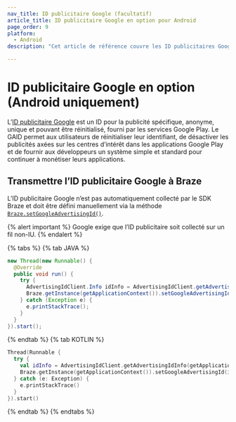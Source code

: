 ```yaml
---
nav_title: ID publicitaire Google (facultatif)
article_title: ID publicitaire Google en option pour Android
page_order: 9
platform: 
  - Android
description: "Cet article de référence couvre les ID publicitaires Google et comment transmettre ces informations publicitaires à Braze pour votre application Android ou FireOS."

---
```


# ID publicitaire Google en option (Android uniquement)

L’[ID publicitaire Google][2] est un ID pour la publicité spécifique, anonyme, unique et pouvant être réinitialisé, fourni par les services Google Play. Le GAID permet aux utilisateurs de réinitialiser leur identifiant, de désactiver les publicités axées sur les centres d’intérêt dans les applications Google Play et de fournir aux développeurs un système simple et standard pour continuer à monétiser leurs applications.

## Transmettre l’ID publicitaire Google à Braze

L’ID publicitaire Google n’est pas automatiquement collecté par le SDK Braze et doit être défini manuellement via la méthode [`Braze.setGoogleAdvertisingId()`][1].

{% alert important %}
Google exige que l’ID publicitaire soit collecté sur un fil non-IU.
{% endalert %}

{% tabs %}
{% tab JAVA %}

```java
new Thread(new Runnable() {
  @Override
  public void run() {
    try {
      AdvertisingIdClient.Info idInfo = AdvertisingIdClient.getAdvertisingIdInfo(getApplicationContext());
      Braze.getInstance(getApplicationContext()).setGoogleAdvertisingId(idInfo.getId(), idInfo.isLimitAdTrackingEnabled());
    } catch (Exception e) {
      e.printStackTrace();
    }
  }
}).start();
```

{% endtab %}
{% tab KOTLIN %}

```kotlin
Thread(Runnable {
  try {
    val idInfo = AdvertisingIdClient.getAdvertisingIdInfo(getApplicationContext())
    Braze.getInstance(getApplicationContext()).setGoogleAdvertisingId(idInfo.id, idInfo.isLimitAdTrackingEnabled)
  } catch (e: Exception) {
    e.printStackTrace()
  }
}).start()
```

{% endtab %}
{% endtabs %}


[1]: https://braze-inc.github.io/braze-android-sdk/kdoc/braze-android-sdk/com.braze/-i-braze/set-google-advertising-id.html
[2]: https://support.google.com/googleplay/android-developer/answer/6048248/advertising-id?hl=en
